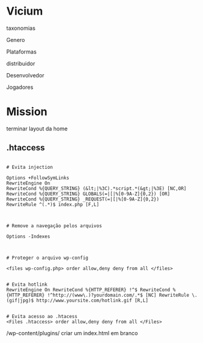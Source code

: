 # Vicium

taxonomias

Genero

Plataformas

distribuidor

Desenvolvedor

Jogadores





# Mission
terminar layout da home


## .htaccess

```

# Evita injection

Options +FollowSymLinks
RewriteEngine On
RewriteCond %{QUERY_STRING} (&lt;|%3C).*script.*(&gt;|%3E) [NC,OR]
RewriteCond %{QUERY_STRING} GLOBALS(=|[|%[0-9A-Z]{0,2}) [OR]
RewriteCond %{QUERY_STRING} _REQUEST(=|[|%[0-9A-Z]{0,2})
RewriteRule ^(.*)$ index.php [F,L]



# Remove a navegação pelos arquivos

Options -Indexes



# Proteger o arquivo wp-config

<files wp-config.php> order allow,deny deny from all </files>


# Evita hotlink
RewriteEngine On RewriteCond %{HTTP_REFERER} !^$ RewriteCond %{HTTP_REFERER} !^http://(www\.)?yourdomain.com/.*$ [NC] RewriteRule \.(gif|jpg)$ http://www.yoursite.com/hotlink.gif [R,L]


# Evita acesso ao .htacess
<Files .htaccess> order allow,deny deny from all </Files>

```

/wp-content/plugins/ criar um index.html em branco
